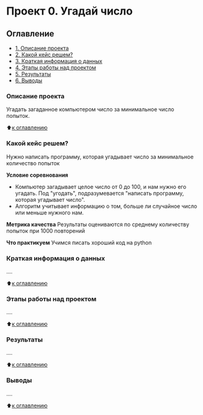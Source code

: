 # Проект 0. Угадай число

## Оглавление
* [1. Описание проекта](https://github.com/Zylno/sf_data_science/tree/main/project_0#Описание-проекта)
* [2. Какой кейс решем?](https://github.com/Zylno/sf_data_science/tree/main/project_0#Какой-кейс-решем?)
* [3. Краткая информация о данных](https://github.com/Zylno/sf_data_science/tree/main/project_0#Краткая-информация-о-данных)
* [4. Этапы работы над проектом](https://github.com/Zylno/sf_data_science/tree/main/project_0#Этапы-работы-над-проектом)
* [5. Результаты](https://github.com/Zylno/sf_data_science/tree/main/project_0#Результаты)
* [6. Выводы](https://github.com/Zylno/sf_data_science/tree/main/project_0#Выводы)

### Описание проекта
Угадать загаданное компьютером число за минимальное число попыток.

:arrow_up:[к оглавлению](https://github.com/Zylno/sf_data_science/tree/main/project_0#Оглавление)


### Какой кейс решем?
Нужно написать программу, которая угадывает число за минимальное количество попыток

**Условие соревнования**
- Компьютер загадывает целое число от 0 до 100, и нам нужно его угадать. Под "угодать", подразумевается "написать программу, которая угадывает число".
- Алгоритм учитывает информацию о том, больше ли случайное число или меньше нужного нам.

**Метрика качества**
Результаты оцениваются по среднему количеству попыток при 1000 повторений

**Что практикуем**
Учимся писать хороший код на python


### Краткая информация о данных
....

:arrow_up:[к оглавлению](https://github.com/Zylno/sf_data_science/tree/main/project_0#Оглавление)


### Этапы работы над проектом
....

:arrow_up:[к оглавлению](https://github.com/Zylno/sf_data_science/tree/main/project_0#Оглавление)


### Результаты
....

:arrow_up:[к оглавлению](https://github.com/Zylno/sf_data_science/tree/main/project_0#Оглавление)


### Выводы
....

:arrow_up:[к оглавлению](https://github.com/Zylno/sf_data_science/tree/main/project_0#Оглавление)